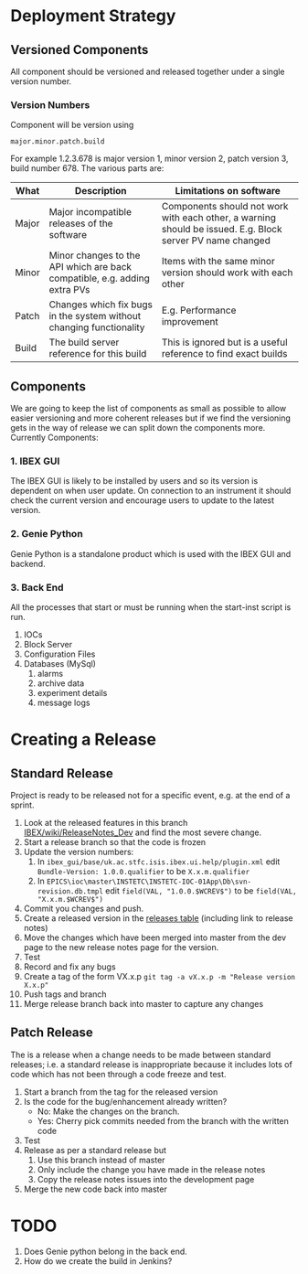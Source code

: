 # Deployment Strategy

## Versioned Components

All component should be versioned and released together under a single version number. 

### Version Numbers

Component will be version using

    major.minor.patch.build 

For example 1.2.3.678 is major version 1, minor version 2,  patch version 3, build number 678. The various parts are:

| What  | Description | Limitations on software |
| ---   | ----------- | ----------------------- |
| Major | Major incompatible releases of the software | Components should not work with each other, a warning should be issued. E.g. Block server PV name changed |
| Minor | Minor changes to the API which are back compatible, e.g. adding extra PVs | Items with the same minor version should work with each other |
| Patch | Changes which fix bugs in the system without changing functionality | E.g. Performance improvement |
| Build | The build server reference for this build | This is ignored but is a useful reference to find exact builds |

## Components

We are going to keep the list of components as small as possible to allow easier versioning and more coherent releases but if we find the versioning gets in the way of release we can split down the components more. Currently Components:

### 1. IBEX GUI

The IBEX GUI is likely to be installed by users and so its version is dependent on when user update. On connection to an instrument it should check the current version and encourage users to update to the latest version.

### 2. Genie Python

Genie Python is a standalone product which is used with the IBEX GUI and backend.

### 3. Back End

All the processes that start or must be running when the start-inst script is run.

1. IOCs
1. Block Server
1. Configuration Files
1. Databases (MySql) 
    1. alarms
    1. archive data
    1. experiment details
    1. message logs

# Creating a Release

## Standard Release

Project is ready to be released not for a specific event, e.g. at the end of a sprint.

1. Look at the released features in this branch [IBEX/wiki/ReleaseNotes_Dev](https://github.com/ISISComputingGroup/IBEX/wiki/ReleaseNotes_Dev) and find the most severe change.
1. Start a release branch so that the code is frozen
1. Update the version numbers:
    1. In `ibex_gui/base/uk.ac.stfc.isis.ibex.ui.help/plugin.xml` edit `Bundle-Version: 1.0.0.qualifier` to be `X.x.m.qualifier`
    1. In `EPICS\ioc\master\INSTETC\INSTETC-IOC-01App\Db\svn-revision.db.tmpl` edit `field(VAL, "1.0.0.$WCREV$")` to be `field(VAL, "X.x.m.$WCREV$")`
1. Commit you changes and push.
1. Create a released version in the [releases table](https://github.com/ISISComputingGroup/IBEX/wiki/Releases) (including link to release notes)
1. Move the changes which have been merged into master from the dev page to the new release notes page for the version.
1. Test
1. Record and fix any bugs
1. Create a tag of the form  VX.x.p `git tag -a vX.x.p -m "Release version X.x.p"`
1. Push tags and branch
1. Merge release branch back into master to capture any changes

## Patch Release

The is a release when a change needs to be made between standard releases; i.e. a standard release is inappropriate because it includes lots of code which has not been through a code freeze and test. 

1. Start a branch from the tag for the released version
1. Is the code for the bug/enhancement already written?
    * No: Make the changes on the branch.
    * Yes: Cherry pick commits needed from the branch with the written code
1. Test
1. Release as per a standard release but 
    1. Use this branch instead of master
    1. Only include the change you have made in the release notes
    1. Copy the release notes issues into the development page
1. Merge the new code back into master

# TODO

1. Does Genie python belong in the back end.
1. How do we create the build in Jenkins?
